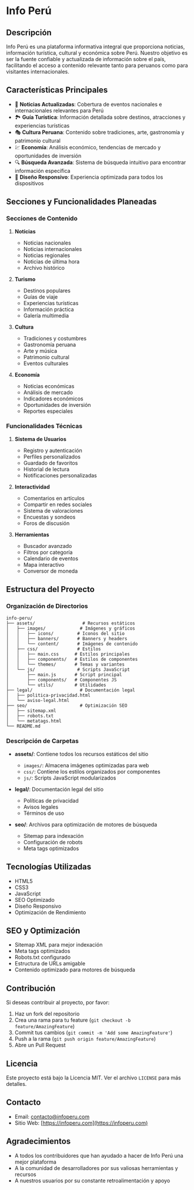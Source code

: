 # Info Perú

## Descripción
Info Perú es una plataforma informativa integral que proporciona noticias, información turística, cultural y económica sobre Perú. Nuestro objetivo es ser la fuente confiable y actualizada de información sobre el país, facilitando el acceso a contenido relevante tanto para peruanos como para visitantes internacionales.

## Características Principales
- 📰 **Noticias Actualizadas**: Cobertura de eventos nacionales e internacionales relevantes para Perú
- 🏞️ **Guía Turística**: Información detallada sobre destinos, atracciones y experiencias turísticas
- 🎭 **Cultura Peruana**: Contenido sobre tradiciones, arte, gastronomía y patrimonio cultural
- 💹 **Economía**: Análisis económico, tendencias de mercado y oportunidades de inversión
- 🔍 **Búsqueda Avanzada**: Sistema de búsqueda intuitivo para encontrar información específica
- 📱 **Diseño Responsivo**: Experiencia optimizada para todos los dispositivos

## Secciones y Funcionalidades Planeadas

### Secciones de Contenido
1. **Noticias**
   - Noticias nacionales
   - Noticias internacionales
   - Noticias regionales
   - Noticias de última hora
   - Archivo histórico

2. **Turismo**
   - Destinos populares
   - Guías de viaje
   - Experiencias turísticas
   - Información práctica
   - Galería multimedia

3. **Cultura**
   - Tradiciones y costumbres
   - Gastronomía peruana
   - Arte y música
   - Patrimonio cultural
   - Eventos culturales

4. **Economía**
   - Noticias económicas
   - Análisis de mercado
   - Indicadores económicos
   - Oportunidades de inversión
   - Reportes especiales

### Funcionalidades Técnicas
1. **Sistema de Usuarios**
   - Registro y autenticación
   - Perfiles personalizados
   - Guardado de favoritos
   - Historial de lectura
   - Notificaciones personalizadas

2. **Interactividad**
   - Comentarios en artículos
   - Compartir en redes sociales
   - Sistema de valoraciones
   - Encuestas y sondeos
   - Foros de discusión

3. **Herramientas**
   - Buscador avanzado
   - Filtros por categoría
   - Calendario de eventos
   - Mapa interactivo
   - Conversor de moneda

## Estructura del Proyecto

### Organización de Directorios
```
info-peru/
├── assets/                  # Recursos estáticos
│   ├── images/             # Imágenes y gráficos
│   │   ├── icons/         # Iconos del sitio
│   │   ├── banners/       # Banners y headers
│   │   └── content/       # Imágenes de contenido
│   ├── css/               # Estilos
│   │   ├── main.css      # Estilos principales
│   │   ├── components/   # Estilos de componentes
│   │   └── themes/       # Temas y variantes
│   └── js/                # Scripts JavaScript
│       ├── main.js       # Script principal
│       ├── components/   # Componentes JS
│       └── utils/        # Utilidades
├── legal/                  # Documentación legal
│   ├── politica-privacidad.html
│   └── aviso-legal.html
├── seo/                    # Optimización SEO
│   ├── sitemap.xml
│   ├── robots.txt
│   └── metatags.html
└── README.md
```

### Descripción de Carpetas
- **assets/**: Contiene todos los recursos estáticos del sitio
  - `images/`: Almacena imágenes optimizadas para web
  - `css/`: Contiene los estilos organizados por componentes
  - `js/`: Scripts JavaScript modularizados

- **legal/**: Documentación legal del sitio
  - Políticas de privacidad
  - Avisos legales
  - Términos de uso

- **seo/**: Archivos para optimización de motores de búsqueda
  - Sitemap para indexación
  - Configuración de robots
  - Meta tags optimizados

## Tecnologías Utilizadas
- HTML5
- CSS3
- JavaScript
- SEO Optimizado
- Diseño Responsivo
- Optimización de Rendimiento

## SEO y Optimización
- Sitemap XML para mejor indexación
- Meta tags optimizados
- Robots.txt configurado
- Estructura de URLs amigable
- Contenido optimizado para motores de búsqueda

## Contribución
Si deseas contribuir al proyecto, por favor:
1. Haz un fork del repositorio
2. Crea una rama para tu feature (`git checkout -b feature/AmazingFeature`)
3. Commit tus cambios (`git commit -m 'Add some AmazingFeature'`)
4. Push a la rama (`git push origin feature/AmazingFeature`)
5. Abre un Pull Request

## Licencia
Este proyecto está bajo la Licencia MIT. Ver el archivo `LICENSE` para más detalles.

## Contacto
- Email: contacto@infoperu.com
- Sitio Web: [https://infoperu.com](https://infoperu.com)

## Agradecimientos
- A todos los contribuidores que han ayudado a hacer de Info Perú una mejor plataforma
- A la comunidad de desarrolladores por sus valiosas herramientas y recursos
- A nuestros usuarios por su constante retroalimentación y apoyo 